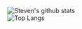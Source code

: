 

![Steven's github stats](https://github-readme-stats.vercel.app/api?username=Michaudsr&show_icons=true&theme=dracula)
<br />
![Top Langs](https://github-readme-stats.vercel.app/api/top-langs/?username=Michaudsr&langs_count=8&theme=dracula)


<!--
**Michaudsr/Michaudsr** is a ✨ _special_ ✨ repository because its `README.md` (this file) appears on your GitHub profile.

Here are some ideas to get you started:

- 🔭 I’m currently working on ...
- 🌱 I’m currently learning ...
- 👯 I’m looking to collaborate on ...
- 🤔 I’m looking for help with ...
- 💬 Ask me about ...
- 📫 How to reach me: ...
- 😄 Pronouns: ...
- ⚡ Fun fact: ...
-->
